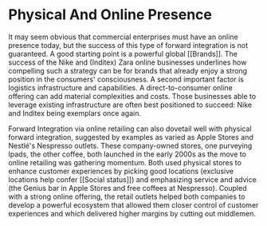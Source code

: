 # Physical And Online Presence
It may seem obvious that commercial enterprises must have an online presence today, but the success of this type of forward integration is not guaranteed. A good starting point is a powerful global [[Brands]]. The success of the Nike and (Inditex) Zara online businesses underlines how compelling such a strategy can be for brands that already enjoy a strong position in the consumers' consciousness. A second important factor is logistics infrastructure and capabilities. A direct-to-consumer online offering can add material complexities and costs. Those businesses  able to leverage existing infrastructure are often best positioned to succeed: Nike and Inditex being exemplars once again.

Forward Integration via online retailing can also dovetail well with physical forward integration, suggested by examples as varied as Apple Stores and Nestlé's Nespresso outlets. These company-owned stores, one purveying Ipads, the other coffee, both launched in the early 2000s as the move to online retailing was gathering momentum. Both used physical stores to enhance customer experiences by picking good locations (exclusive locations help confer [[Social status]]) and emphasizing service and advice (the Genius bar in Apple Stores and free coffees at Nespresso). Coupled with a strong online offering, the retail outlets helped both companies to develop a powerful ecosystem that allowed them closer control of customer experiences and which delivered higher margins by cutting out middlemen.